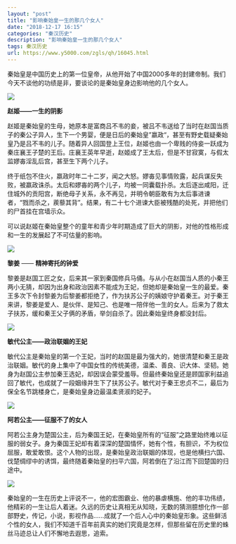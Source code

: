 ```yaml
---
layout: "post"
title: "影响秦始皇一生的那几个女人"
date: "2018-12-17 16:15"
categories: "秦汉历史"
description: "影响秦始皇一生的那几个女人"
tags: 秦汉历史
url: https://www.y5000.com/zgls/qh/16045.html
---
```






秦始皇是中国历史上的第一位皇帝，从他开始了中国2000多年的封建帝制。我们今天不谈他的功绩是非，要谈论的是秦始皇身边影响他的几个女人。

![](https://img.y5000.com/uploads/allimg/170306/8-1F3061404231V.jpg)

**赵姬——一生的阴影**

赵姬是秦始皇的生母，她原本是富商吕不韦的妾，被吕不韦送给了当时在赵国当质子的秦公子异人，生下一个男婴，便是日后的秦始皇”嬴政“，甚至有野史载疑秦始皇乃是吕不韦的儿子。随着异人回国登上王位，赵姬也由一个卑贱的侍妾一跃成为秦庄襄王子楚的王后。庄襄王英年早逝，赵姬成了王太后，但是不甘寂寞，与假太监嫪毐淫乱后宫，甚至生下两个儿子。

终于纸包不住火，嬴政时年二十二岁，闻之大怒。嫪毐见事情败露，起兵谋反失败，被嬴政诛杀。太后和嫪毐的两个儿子，均被一同囊载扑杀。太后逐出咸阳，迁住城外的贡阳宫，断绝母子关系，永不再见，并明令朝臣敢有为太后事进谏者，“戮而杀之，蒺藜其背”。结果，有二十七个进谏大臣被残酷的处死，并把他们的尸首挂在宫墙示众。

可以说赵姬在秦始皇整个的童年和青少年时期造成了巨大的阴影，对他的性格形成和一生的发展起了不可估量的影响。

![](https://img.y5000.com/uploads/allimg/170306/8-1F306140412156.jpg)

**黎姜** —— **精神寄托的钟爱**

黎姜是赵国工匠之女，后来其一家到秦国修兵马俑。与从小在赵国当人质的小秦王两小无猜，却因为出身和政治因素不能成为王妃，但她却是秦始皇一生的最爱。秦王多次下令封黎姜为后黎姜都拒绝了，作为扶苏公子的姨娘守护着秦王。对于秦王来讲，黎姜是爱人、是伙伴、是知己、也是唯一陪伴他一生的女人。后来为了救太子扶苏，缓和秦王父子俩的矛盾，举剑自杀了。因此秦始皇终身都没封后。

![](https://img.y5000.com/uploads/allimg/170306/140S54a9-0.jpg)

**敏代公主——政治联姻的王妃**

敏代公主是秦始皇的第一个王妃，当时的赵国是最为强大的，她很清楚和秦王是政治联姻。敏代的身上集中了中国女性的传统美德，温柔、善良、识大体、坚韧。她身为赵国公主参加秦王选妃，却因误会蒙受羞辱。但最终秦始皇还是顾国家利益追回了敏代，也成就了一段姻缘并生下了扶苏公子。敏代对于秦王忠贞不二，最后为保全名节跳楼身亡，是秦始皇身边最温柔贤淑的妃子。

![](https://img.y5000.com/uploads/allimg/170306/140S53526-1.jpg)

**阿若公主——征服不了的女人**

阿若公主身为楚国公主，后为秦国王妃，在秦始皇所有的“征服”之路里始终难以征服的弱女子。身为秦国王妃却有着深深的楚国情怀，她有个性，有胆识，不为权位屈服，敢爱敢恨。这个人物的出现，是秦始皇政治联姻的体现，也是他横扫六国、伐楚绸缪中的诱饵，最终随着秦始皇的扫平六国，阿若倒在了沿江而下回楚国的归途中。

![](https://img.y5000.com/uploads/allimg/170306/8-1F30614033QG.jpg)

秦始皇的一生在历史上评说不一，他的宏图霸业、他的暴虐横施、他的丰功伟绩，他精彩的一生让后人着迷。久远的历史让真相无从知晓，无数的猜测臆想化作一部部野史，传记，小说，影视作品......成就了一个后人心中的秦始皇形象。这些鲜活个性的女人，我们不知道千百年前真实的她们究竟是怎样，但那些留在历史里的蛛丝马迹总让人们不懈地去遐思，追索。
